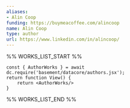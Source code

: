 ```yaml
---
aliases:
- Alin Coop
funding: https://buymeacoffee.com/alincoop
name: Alin Coop
type: author
url: https://www.linkedin.com/in/alincoop/
---
```



%% WORKS_LIST_START %%

```datacorejsx
const { AuthorWorks } = await dc.require('basement/datacore/authors.jsx');
return function View() {
    return <AuthorWorks/>
}
```
%% WORKS_LIST_END %%